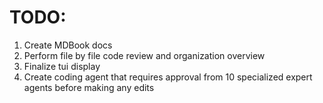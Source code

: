 # TODO:
1. Create MDBook docs
2. Perform file by file code review and organization overview
3. Finalize tui display
5. Create coding agent that requires approval from 10 specialized expert agents before making any edits

